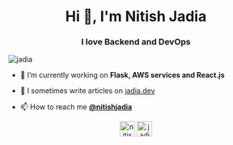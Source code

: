 <h1 align="center">Hi 👋, I'm Nitish Jadia</h1>
<h3 align="center">I love Backend and DevOps </h3>

<p align="left"> <img src="https://komarev.com/ghpvc/?username=jadia" alt="jadia" /> </p>

- 🔭 I’m currently working on **Flask, AWS services and React.js**

- 📝 I sometimes write articles on [jadia.dev](https://jadia.dev)

<!-- - 💬 Ask me about **System Design and Python ** -->

- 📫 How to reach me **[@nitishjadia](https://twitter.com/nitishjadia)**

<!-- A lot of icons broke, will fix it later

<p align="left"><img src="https://devicons.github.io/devicon/devicon.git/icons/amazonwebservices/amazonwebservices-original-wordmark.svg" alt="aws" width="40" height="40"/> <img src="https://www.vectorlogo.zone/logos/microsoft_azure/microsoft_azure-icon.svg" alt="azure" width="40" height="40"/> <img src="https://www.vectorlogo.zone/logos/gnu_bash/gnu_bash-icon.svg" alt="bash" width="40" height="40"/> <img src="https://devicons.github.io/devicon/devicon.git/icons/c/c-original.svg" alt="c" width="40" height="40"/> <img src="https://devicons.github.io/devicon/devicon.git/icons/docker/docker-original-wordmark.svg" alt="docker" width="40" height="40"/> <img src="https://www.vectorlogo.zone/logos/pocoo_flask/pocoo_flask-icon.svg" alt="flask" width="40" height="40"/> <img src="https://www.vectorlogo.zone/logos/flutterio/flutterio-icon.svg" alt="flutter" width="40" height="40"/> <img src="https://www.vectorlogo.zone/logos/google_cloud/google_cloud-icon.svg" alt="gcp" width="40" height="40"/> <img src="https://www.vectorlogo.zone/logos/git-scm/git-scm-icon.svg" alt="git" width="40" height="40"/> <img src="https://www.vectorlogo.zone/logos/jenkins/jenkins-icon.svg" alt="jenkins" width="40" height="40"/> <img src="https://www.vectorlogo.zone/logos/kubernetes/kubernetes-icon.svg" alt="kubernetes" width="40" height="40"/> <img src="https://devicons.github.io/devicon/devicon.git/icons/linux/linux-original.svg" alt="linux" width="40" height="40"/> <img src="https://devicons.github.io/devicon/devicon.git/icons/nginx/nginx-original.svg" alt="nginx" width="40" height="40"/> <img src="https://devicons.github.io/devicon/devicon.git/icons/postgresql/postgresql-original-wordmark.svg" alt="postgresql" width="40" height="40"/> <img src="https://devicons.github.io/devicon/devicon.git/icons/python/python-original.svg" alt="python" width="40" height="40"/> <img src="https://devicons.github.io/devicon/devicon.git/icons/redis/redis-original-wordmark.svg" alt="redis" width="40" height="40"/> <img src="https://www.vectorlogo.zone/logos/vagrantup/vagrantup-icon.svg" alt="vagrant" width="40" height="40"/></p><p>&nbsp;<img align="center" src="https://github-readme-stats.vercel.app/api?username=jadia&show_icons=true" alt="jadia" /></p>

-->

<p align="center">
<a href="https://twitter.com/nitishjadia" target="blank"><img align="center" src="https://cdn.jsdelivr.net/npm/simple-icons@3.0.1/icons/twitter.svg" alt="nitishjadia" height="30" width="30" /></a>
<a href="https://linkedin.com/in/jadianitish" target="blank"><img align="center" src="https://cdn.jsdelivr.net/npm/simple-icons@3.0.1/icons/linkedin.svg" alt="jadianitish" height="30" width="30" /></a>
</p>


<!-- Generated using https://rahuldkjain.github.io/gh-profile-readme-generator/ 
-->

<!--
**jadia/jadia** is a ✨ _special_ ✨ repository because its `README.md` (this file) appears on your GitHub profile.

Here are some ideas to get you started:

- 🔭 I’m currently working on ...
- 🌱 I’m currently learning ...
- 👯 I’m looking to collaborate on ...
- 🤔 I’m looking for help with ...
- 💬 Ask me about ...
- 📫 How to reach me: ...
- ⚡ Fun fact: ...
-->

